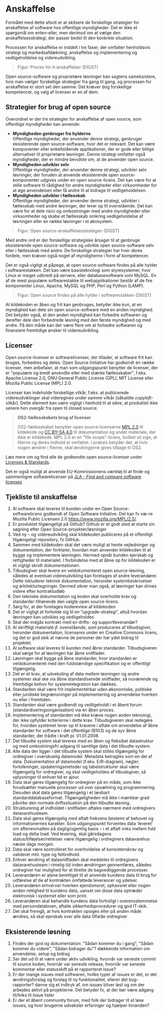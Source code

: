 # Anskaffelse

Formålet med dette afsnit er at skitsere de forskellige strategier for anskaffelse af software hos offentlige myndigheder. Det er ikke et spørgsmål om enten-eller, men derimod om at vælge den anskaffelsesstrategi, der passer bedst til den konkrete situation. 

Processen for anskaffelse er inddelt i tre faser, der omfatter henholdsvis strategi og markedsafdækning, anskaffelse og implementering og vedligeholdelse og videreudvikling.

> Figur: Proces for it-anskaffelser (DIGST)

Open source-software og proprietære løsninger kan sagtens sameksistere, hvis man vælger forskellige strategier fra gang til gang, og processen for anskaffelse er stort set den samme. Det kræver dog forskellige kompetencer, og valg af licenser er en af dem.

## Strategier for brug af open source

Overordnet er der tre strategier for anskaffelse af open source, som offentlige myndigheder kan anvende:

  * **Myndigheden genbruger fra hylderne**<br>
    Offentlige myndigheder, der anvender denne strategi, genbruger eksisterende open source-software, hvor det er relevant. Det kan være komponenter eller enkeltstående applikationer, der er gode eller billige alternativer til proprietære løsninger. Denne strategi omfatter også myndigheder, der er mindre bevidste om, at de anvender open source.
  * **Myndigheden udvikler selv**<br>
    Offentlige myndigheder, der anvender denne strategi, udvikler selv løsninger, der foruden at anvende eksisterende open source-komponenter udgives under en open source-licens. Det kan være for at stille software til rådighed for andre myndigheder eller virksomheder for at øge anvendelsen eller få andre til at bidrage til vedligeholdelsen.
  * **Myndigheden udvikler i fællesskab**<br>
    Offentlige myndigheder, der anvender denne strategi, udvikler i fællesskab med andre løsninger, der lever op til ovenstående. Det kan være for at dele risici og omkostninger med andre myndigheder eller virksomheder og skabe et fællesskab omkring vedligeholdelse af løsningen eller en række løsninger i et økosystem.

> Figur: Open source-anskaffelsesstrategier (DIGST)

Med andre ord er der forskellige strategiske årsager til at genbruge eksisterende open source-software og udvikle open source-software selv eller i fællesskab med andre. De forskellige strategier har hver deres fordele, men kræver også noget af myndigherne i form af kompetencer.

Det er også vigtigt at påpege, at open source-software findes på alle hylder i softwarestakken. Det kan være basisteknologi som styresystemer, hvor Linux er meget udbredt på servere, eller databasesoftware som MySQL. En af de mest populære softwarestakke til webapplikationer består af de fire komponenter Linux, Apache, MySQL og PHP, Perl og Python (LAMP).

> Figur: Open source findes på alle hylder i softwarestakken (DIGST)

At kildekoden er åben og frit kan genbruges, betyder ikke kun, at en myndighed kan dele sin open source-software med en anden myndighed. Det betyder også, at den anden myndighed kan forbedre softwaren og derefter dele den forbedrede løsning med den første myndighed og med andre. På den måde kan der være flere om at forbedre softwaren og finansiere fremtidige ønsker til videreudvikling.

## Licenser

Open source-licenser er softwarelicenser, der tillader, at software frit kan bruges, forbedres og deles. Open Source Initiative har godkendt en række licenser, men anbefaler, at man som udgangspunkt benytter de licenser, der er "populære og bredt anvendte eller med stærke fællesskaber", f.eks. Apache License 2.0, GNU General Public License (GPL), MIT License eller Mozilla Public License (MPL) 2.0.

Licenser kan indeholde forskellige vilkår, f.eks. at publicerede videreudviklinger skal videregives under samme vilkår (såkaldte *copyleft*-vilkår). Dette element kan være vigtigt i henhold til at sikre, at produktet ikke senere hen overgår fra open til closed source.

> **OS2-fællesskabets brug af licenser**
>
> OS2-fællesskabet benytter open source-licenserne [MPL 2.0](https://www.mozilla.org/en-US/MPL/2.0/) til kildekode og [CC BY-SA 4.0](https://creativecommons.org/licenses/by-sa/4.0/) til dokumentation og andet materiale, der ikke er kildekode. MPL 2.0 er en "file scope"-licens, hvilket vil sige, at filerne og deres indhold er omfattet. I praksis betyder det, at hvis nogen ændrer i filerne, skal ændringerne gives tilbage til OS2.

Læs mere om og find alle de godkendte open source-licenser under [Licenses & Standards](https://opensource.org/licenses).

Det er også muligt at anvende EU-Kommissionens værktøj til at finde og sammenligne softwarelicenser på [
JLA - Find and compare software licenses](https://joinup.ec.europa.eu/collection/eupl/solution/joinup-licensing-assistant/jla-find-and-compare-software-licenses)

## Tjekliste til anskaffelse

  1. Al software skal leveres til kunden under en Open Source-softwarelicens godkendt af Open Software Initiative. Det kan fx væ-re Mozilla Public Licensen 2.0 https://www.mozilla.org/MPL/2.0/.  
  2. Er produktet tilgængeligt på Github? Github er et godt sted at starte sin søgning efter Open Source-projekter/løsninger
  3. Ved ny – og videreudvikling skal kildekoden publiceres på et offentligt tilgængeligt repository, fx GitHub. 
  4. Sammen med kildekoden skal det være muligt at hente vejledninger og dokumentation, der forklarer, hvordan man anvender kildekoden til at bygge og implementere løsningen. Hermed opnår kunden ejerskab og rettigheder til materialet. I forbindelse med at åbne op for kildekoden er et vigtigt skridt dokumentationen. 
  5. Tilbudsgiver skal levere en veldokumenteret open source-løsning, således at eventuel videreudvikling kan foretages af andre leverandører. Dette inkluderer teknisk dokumentation, herunder systembeskrivelser og arkitekturtegninger. Dermed sikrer man også, at løsninger kan drives videre efter kontraktudløb
  6. Den tekniske dokumentation og koden skal overholde krav og standarder tilhørende den valgte open source-licens. 
  7. Sørg for, at der foretages kodereview af kildekoden
  8. Det er vigtigt at forholde sig til en ”upgrade-strategi”, altså hvordan løsningen kan udvikles og vedligeholdes 
  9. Skal der indgås kontrakt med en drifts- og supportleverandør? 
  10. Al skriftligt materiale jf. ovenstående, som produceres af tilbudsgiver, herunder dokumentation, licenseres under en Creative Commons licens, og det er god skik at nævne de personer der har ydet bidrag til projektet. 
  11. Al software skal leveres til kunden med åbne standarder. Tilbudsgiveren skal sørge for at løsningen har åbne snitflader. 
  12. Løsningen skal bygge på åbne standarder, hvor standarden er veldokumenteret med den fuldstændige specifikation og er offentligt tilgængelig. 
  13. Det er et krav, at udveksling af data mellem løsningen og andre systemer skal ske via åbne standardiserede snitflader, så nuværende og fremtidige behov for systemintegration kan dækkes.
  14. Standarden skal være frit implementérbar uden økonomiske, politiske eller juridiske begrænsninger på implementering og anvendelse hverken nu eller i fremtiden. 
  15. Standarden skal være godkendt og vedligeholdt i et åbent forum (standardiseringsorganisation) via en åben proces. 
  16. Implementering af standarden må ikke kræve nogen anden teknologi, der ikke opfylder kriterierne i dette krav. Tilbudsgiveren skal redegøre for, hvordan systemet lever op til kravene i aftale om anvendelse af åbne standarder for software i det offentlige (B103) og de syv åbne standarder, der trådte i kraft pr. 01.01.2008. 
  17. Det tilbudte system skal leveres med en åben og fleksibel datastruktur og med omkostningsfri adgang til samtlige data i det tilbudte system. 
  18. Alle data der ligger i det tilbudte system skal stilles tilgængelig for ordregiver i overskuelig datamodel. Metadata betragtes som en del af data. Dokumentation af datamodel (f.eks. E/R-diagram), nøgler, fortolkninger, opdateringsmetoder og tabelstrukturer skal være tilgængelig for ordregiver, og skal vedligeholdes af tilbudsgiver, så oplysninger til enhver tid er ajour.
  19. Data skal gøres tilgængelig for ordregiver på en måde, som ikke forudsætter manuelle processer ud over opsætning og programmering. Desuden skal data gøres tilgængelig i et læsbart standarddatabaseformat. Tilgængeligheden må ikke i mærkbar grad påvirke den normale driftssituation på den tilbudte løsning. 
  20. Strukturering af indholdet i snitfladen aftales nærmere med ordregivers datavarehusteam. 
  21. Data skal gøres tilgængelig med aftalt frekvens bestemt af behovet og informationernes karakter. Som udgangspunkt forventes data ’leveret’ om aftenen/natten på daglig/ugentlig basis – i et aftalt miks mellem fuld load og delta load. Ved levering, skal gårsdagens status/tilføjelser/rettelser være tilgængelig i ordregivers datavarehus næste dags morgen. 
  22. Data skal være kontrolleret for overholdelse af konsistenskrav og valideret mht. type og feltindhold. 
  23. Enhver ændring af datasnitfladen skal meddeles til ordregivers datavarehusteam i rimelig tid inden ændringen gennemføres, således ordregiver har mulighed for at tilrette de bagvedliggende processer. 
  24. Leverandøren er alene berettiget til at anvende kundens data til brug for udførelse af de af kontrakten omfattede leverancer og ydelser. 
  25. Leverandøren erhverver hverken ejendomsret, ophavsret eller nogen anden rettighed til kundens data, uanset om disse data optræder elektronisk i systemet eller som print. 
  26. Leverandøren skal behandle kundens data fortroligt i overensstemmelse med persondataloven, aftalte sikkerhedsprocedurer og god IT-skik. 
  27. Det skal fremgå, at hvis kontrakten opsiges eller på anden måde ændres, så skal ejerskab over alle data tilfalde ordregiver

## Eksisterende løsning

 1. Findes der god og dokumentation: "Sådan kommer du i gang", "Sådan kommer du videre", "Sådan bidrager du"? dækkende information om anvendelse, setup og bidrag
 2. Ser det ud til at være under aktiv udvikling, hvornår var seneste commit til source koden, hvornår var seneste release, hvornår var seneste kommentar eller statusskift på et rapporteret issue?
 3. Er der mange issues med softwaren, hvilke typer af issues er det, er det ændringsforslag og forslag til ny funktionalitet, ellerer det bug-rapporter? danne sig et indtryk af, om issues bliver løst og om der arbejdes aktivt på projekterne. Det betyder fx, at der bør være adgang til/links til Issue lister
 4. Er der et åbent community forum, med folk der bidrager til at løse issues, og hvor brugerne udveksler erfaringer og hjælper hinanden? 
